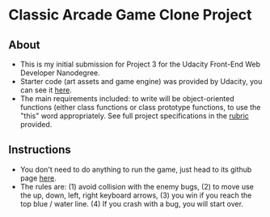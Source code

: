 # Classic Arcade Game Clone Project

## About

* This is my initial submission for Project 3 for the Udacity Front-End Web Developer Nanodegree. 
* Starter code (art assets and game engine) was provided by Udacity, you can see it [here](https://github.com/udacity/frontend-nanodegree-arcade-game). 
* The main requirements included: to write will be object-oriented functions (either class functions or class prototype functions, to use the "this" word appropriately. See full project specifications in the [rubric](https://review.udacity.com/#!/rubrics/15/view) provided.

## Instructions

* You don't need to do anything to run the game, just head to its github page [here](https://curiouscc.github.io/P3-Classic-Arcade-Game-Clone/).
* The rules are: (1) avoid collision with the enemy bugs, (2) to move use the up, down, left, right keyboard arrows, (3) you win if you reach the top blue / water line. (4) If you crash with a bug, you will start over.

